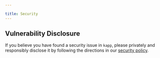 ```yaml
---

title: Security
---
```


## Vulnerability Disclosure

If you believe you have found a security issue in `kapp`, please privately and responsibly disclose it by following the directions in our [security policy](/shared/docs/latest/security-policy).
